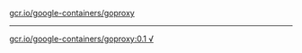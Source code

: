 [gcr.io/google-containers/goproxy](https://hub.docker.com/r/anjia0532/goproxy/tags/) 

----
[gcr.io/google-containers/goproxy:0.1 √](https://hub.docker.com/r/anjia0532/google-containers.goproxy/tags/)


